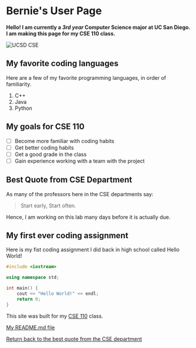 # Bernie's User Page

**Hello! I am currently a _3rd year_ Computer Science major at UC San Diego. I am making this page for my CSE 110 class.** 

![UCSD CSE](https://cse.ucsd.edu/sites/cse.ucsd.edu/themes/csebs/images/UCSDLogo_JSOE_Blue.png)

## My favorite coding languages

Here are a few of my favorite programming languages, in order of familiarity.
1. C++
2. Java
3. Python

## My goals for CSE 110
- [ ] Become more familiar with coding habits
- [ ] Get better coding habits
- [ ] Get a good grade in the class
- [ ] Gain experience working with a team with the project

## Best Quote from CSE Department

As many of the professors here in the CSE departments say:
> Start early, Start often.

Hence, I am working on this lab many days before it is actually due.

## My first ever coding assignment

Here is my fist coding assignment I did back in high school called Hello World!

```c++
#include <iostream>

using namespace std;

int main() {
    cout << "Hello World!" << endl;
    return 0;
}
```

This site was built for my [CSE 110](https://catalog.ucsd.edu/courses/CSE.html#cse110) class.

[My README.md file](README.md)

[Return back to the best quote from the CSE department](https://github.com/bernieshanucsd/bernieshan.github.io/blob/vs-code-edit/index.md#best-quote-from-cse-department)
